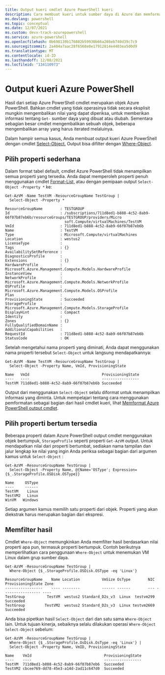 ```yaml
---
title: Output kueri cmdlet Azure PowerShell kueri
description: Cara membuat kueri untuk sumber daya di Azure dan memformat hasilnya.
ms.devlang: powershell
ms.topic: conceptual
ms.date: 12/07/2021
ms.custom: devx-track-azurepowershell
ms.service: azure-powershell
ms.openlocfilehash: 0b698139b176802b59930b66a208eb740d39c7c9
ms.sourcegitcommit: 2a404a7aac28f6568e0e17912814e4403ea5d0d9
ms.translationtype: MT
ms.contentlocale: id-ID
ms.lasthandoff: 12/08/2021
ms.locfileid: "134110973"
---
```

# <a name="query-output-of-azure-powershell"></a>Output kueri Azure PowerShell

Hasil dari setiap Azure PowerShell cmdlet merupakan objek Azure PowerShell. Bahkan cmdlet yang tidak operasinya tidak secara eksplisit mungkin mengembalikan nilai yang dapat diperiksa, untuk memberikan informasi tentang `Get-` sumber daya yang dibuat atau diubah. Sementara sebagian besar cmdlet mengembalikan sebuah objek, beberapa mengembalikan array yang harus iterated melaluinya.

Dalam hampir semua kasus, Anda membuat output kueri Azure PowerShell dengan cmdlet [Select-Object.](/powershell/module/Microsoft.PowerShell.Utility/Select-Object) Output bisa difilter dengan [Where-Object](/powershell/module/Microsoft.PowerShell.Core/Where-Object).

## <a name="select-simple-properties"></a>Pilih properti sederhana

Dalam format tabel default, cmdlet Azure PowerShell tidak menampilkan semua properti yang tersedia. Anda dapat memperoleh properti penuh menggunakan cmdlet [Format-List,](/powershell/module/microsoft.powershell.utility/format-list) atau dengan pemipaan output `Select-Object -Property *` ke:

```azurepowershell-interactive
Get-AzVM -Name TestVM -ResourceGroupName TestGroup |
  Select-Object -Property *
```

```Output
ResourceGroupName        : TESTGROUP
Id                       : /subscriptions/711d8ed1-b888-4c52-8ab9-66f07b87eb6b/resourceGroups/TESTGROUP/providers/Micro
                           soft.Compute/virtualMachines/TestVM
VmId                     : 711d8ed1-b888-4c52-8ab9-66f07b87eb6b
Name                     : TestVM
Type                     : Microsoft.Compute/virtualMachines
Location                 : westus2
LicenseType              :
Tags                     : {}
AvailabilitySetReference :
DiagnosticsProfile       :
Extensions               : {}
HardwareProfile          : Microsoft.Azure.Management.Compute.Models.HardwareProfile
InstanceView             :
NetworkProfile           : Microsoft.Azure.Management.Compute.Models.NetworkProfile
OSProfile                : Microsoft.Azure.Management.Compute.Models.OSProfile
Plan                     :
ProvisioningState        : Succeeded
StorageProfile           : Microsoft.Azure.Management.Compute.Models.StorageProfile
DisplayHint              : Compact
Identity                 :
Zones                    : {}
FullyQualifiedDomainName :
AdditionalCapabilities   :
RequestId                : 711d8ed1-b888-4c52-8ab9-66f07b87eb6b
StatusCode               : OK
```

Setelah mengetahui nama properti yang diminati, Anda dapat menggunakan nama properti tersebut `Select-Object` untuk langsung mendapatkannya:

```azurepowershell-interactive
Get-AzVM -Name TestVM -ResourceGroupName TestGroup |
  Select-Object -Property Name, VmId, ProvisioningState
```

```Output
Name   VmId                                 ProvisioningState
----   ----                                 -----------------
TestVM 711d8ed1-b888-4c52-8ab9-66f07b87eb6b Succeeded
```

Output dari menggunakan `Select-Object` selalu diformat untuk menampilkan informasi yang diminta. Untuk mempelajari tentang cara menggunakan pemformatan sebagai bagian dari hasil cmdlet kueri, lihat [Memformat Azure PowerShell output cmdlet](formatting-output.md).

## <a name="select-nested-properties"></a>Pilih properti bertum tersedia

Beberapa properti dalam Azure PowerShell output cmdlet menggunakan objek bertumpuk, `StorageProfile` seperti properti `Get-AzVM` output. Untuk mendapatkan nilai dari properti bertumbat, sediakan nama tampilan dan jalur lengkap ke nilai yang ingin Anda periksa sebagai bagian dari argumen kamus untuk `Select-Object` :

```azurepowershell-interactive
Get-AzVM -ResourceGroupName TestGroup |
  Select-Object -Property Name, @{Name='OSType'; Expression={$_.StorageProfile.OSDisk.OSType}}
```

```Output
Name     OSType
----     ------
TestVM    Linux
TestVM2   Linux
WinVM   Windows
```

Setiap argumen kamus memilih satu properti dari objek. Properti yang akan diekstrak harus merupakan bagian dari ekspresi.

## <a name="filter-results"></a>Memfilter hasil

Cmdlet `Where-Object` memungkinkan Anda memfilter hasil berdasarkan nilai properti apa pun, termasuk properti bertumpuk. Contoh berikutnya memperlihatkan cara penggunaan `Where-Object` untuk menemukan VM Linux dalam grup sumber daya.

```azurepowershell-interactive
Get-AzVM -ResourceGroupName TestGroup |
  Where-Object {$_.StorageProfile.OSDisk.OSType -eq 'Linux'}
```

```Output
ResourceGroupName    Name Location          VmSize OsType        NIC ProvisioningState Zone
-----------------    ---- --------          ------ ------        --- ----------------- ----
TestGroup          TestVM  westus2 Standard_D2s_v3  Linux  testvm299         Succeeded
TestGroup         TestVM2  westus2 Standard_D2s_v3  Linux testvm2669         Succeeded
```

Anda bisa pipetkan hasil `Select-Object` dari dan satu sama `Where-Object` lain. Untuk tujuan kinerja, sebaiknya selalu dilakukan operasi `Where-Object` `Select-Object` sebelum:

```azurepowershell-interactive
Get-AzVM -ResourceGroupName TestGroup |
  Where-Object {$_.StorageProfile.OsDisk.OsType -eq 'Linux'} |
  Select-Object -Property Name, VmID, ProvisioningState
```

```Output
Name    VmId                                 ProvisioningState
----    ----                                 -----------------
TestVM  711d8ed1-b888-4c52-8ab9-66f07b87eb6  Succeeded
TestVM2 cbcee769-dd78-45e3-a14d-2ad11c647d0  Succeeded
```
